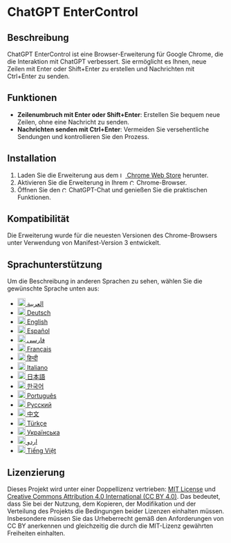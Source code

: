 # ChatGPT EnterControl

## Beschreibung

ChatGPT EnterControl ist eine Browser-Erweiterung für Google Chrome, die die Interaktion mit ChatGPT verbessert. Sie ermöglicht es Ihnen, neue Zeilen mit Enter oder Shift+Enter zu erstellen und Nachrichten mit Ctrl+Enter zu senden.

## Funktionen

- **Zeilenumbruch mit Enter oder Shift+Enter**: Erstellen Sie bequem neue Zeilen, ohne eine Nachricht zu senden.
- **Nachrichten senden mit Ctrl+Enter**: Vermeiden Sie versehentliche Sendungen und kontrollieren Sie den Prozess.

## Installation
1. Laden Sie die Erweiterung aus dem [<img src="https://fonts.gstatic.com/s/i/productlogos/chrome_store/v7/192px.svg" width="12" alt="Logo des Chrome Web Store"> Chrome Web Store](https://chromewebstore.google.com/detail/ChatGPT-EnterControl) herunter.
2. Aktivieren Sie die Erweiterung in Ihrem <img src="https://fonts.gstatic.com/s/i/productlogos/chrome/v7/192px.svg" width="12" alt="Chrome-Logo"> Chrome-Browser.
3. Öffnen Sie den <img src="https://upload.wikimedia.org/wikipedia/commons/0/04/ChatGPT_logo.svg" width="12" alt="ChatGPT-Logo"> ChatGPT-Chat und genießen Sie die praktischen Funktionen.

## Kompatibilität

Die Erweiterung wurde für die neuesten Versionen des Chrome-Browsers unter Verwendung von Manifest-Version 3 entwickelt.

## Sprachunterstützung

Um die Beschreibung in anderen Sprachen zu sehen, wählen Sie die gewünschte Sprache unten aus:

- [<img src="https://flagcdn.com/ae.svg" width="18" alt="Flagge der Vereinigten Arabischen Emirate"> العربية](./README_AR.md)
- [<img src="https://flagcdn.com/de.svg" width="18" alt="Flagge Deutschlands"> Deutsch](./README_DE.md)
- [<img src="https://flagcdn.com/gb.svg" width="18" alt="Flagge des Vereinigten Königreichs"> English](../../README.md)
- [<img src="https://flagcdn.com/es.svg" width="18" alt="Flagge Spaniens"> Español](./README_ES.md)
- [<img src="https://flagcdn.com/ir.svg" width="18" alt="Flagge des Iran"> فارسی](./README_FA.md)
- [<img src="https://flagcdn.com/fr.svg" width="18" alt="Flagge Frankreichs"> Français](./README_FR.md)
- [<img src="https://flagcdn.com/in.svg" width="18" alt="Flagge Indiens"> हिन्दी](./README_HI.md)
- [<img src="https://flagcdn.com/it.svg" width="18" alt="Flagge Italiens"> Italiano](./README_IT.md)
- [<img src="https://flagcdn.com/jp.svg" width="18" alt="Flagge Japans"> 日本語](./README_JA.md)
- [<img src="https://flagcdn.com/kr.svg" width="18" alt="Flagge Südkoreas"> 한국어](./README_KO.md)
- [<img src="https://flagcdn.com/pt.svg" width="18" alt="Flagge Portugals"> Português](./README_PT.md)
- [<img src="https://flagcdn.com/ru.svg" width="18" alt="Flagge Russlands"> Русский](./README_RU.md)
- [<img src="https://flagcdn.com/cn.svg" width="18" alt="Flagge Chinas"> 中文](./README_ZH.md)
- [<img src="https://flagcdn.com/tr.svg" width="18" alt="Flagge der Türkei"> Türkçe](./README_TR.md)
- [<img src="https://flagcdn.com/ua.svg" width="18" alt="Flagge der Ukraine"> Українська](./README_UK.md)
- [<img src="https://flagcdn.com/pk.svg" width="18" alt="Flagge Pakistans"> اردو](./README_UR.md)
- [<img src="https://flagcdn.com/vi.svg" width="18" alt="Flagge Vietnams"> Tiếng Việt](./README_VI.md)

## Lizenzierung

Dieses Projekt wird unter einer Doppellizenz vertrieben: [MIT License](../../LICENSE_MIT) und [Creative Commons Attribution 4.0 International (CC BY 4.0)](../../LICENSE_CC_BY_4.0). Das bedeutet, dass Sie bei der Nutzung, dem Kopieren, der Modifikation und der Verteilung des Projekts die Bedingungen beider Lizenzen einhalten müssen. Insbesondere müssen Sie das Urheberrecht gemäß den Anforderungen von CC BY anerkennen und gleichzeitig die durch die MIT-Lizenz gewährten Freiheiten einhalten.
